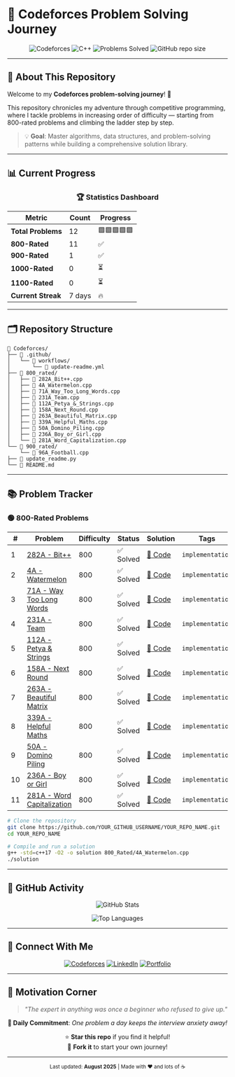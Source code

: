 # 🚀 Codeforces Problem Solving Journey

<div align="center">

![Codeforces](https://img.shields.io/badge/Codeforces-1F8ACB?style=for-the-badge&logo=codeforces&logoColor=white)
![C++](https://img.shields.io/badge/C++17-00599C?style=for-the-badge&logo=c%2B%2B&logoColor=white)
![Problems Solved](https://img.shields.io/badge/Problems%20Solved-12-success?style=for-the-badge)
![GitHub repo size](https://img.shields.io/github/repo-size/swayam200/Codeforces?style=for-the-badge)

</div>

---

## 🎯 About This Repository

Welcome to my **Codeforces problem-solving journey**! 🌟

This repository chronicles my adventure through competitive programming, where I tackle problems in increasing order of difficulty — starting from 800-rated problems and climbing the ladder step by step.

> 💡 **Goal**: Master algorithms, data structures, and problem-solving patterns while building a comprehensive solution library.

---

## 📊 Current Progress

<div align="center">

### 🏆 Statistics Dashboard

| Metric | Count | Progress |
|--------|-------|----------|
| **Total Problems** | 12 | 🟩🟩🟩🟩🟩 |
| **800-Rated** | 11 | ✅ |
| **900-Rated** | 1 | ✅ |
| **1000-Rated** | 0 | ⏳ |
| **1100-Rated** | 0 | ⏳ |
| **Current Streak** | 7 days | 🔥 |

</div>

---

## 🗂️ Repository Structure

```
📁 Codeforces/
├── 📂 .github/
│   └── 📂 workflows/
│       └── 📄 update-readme.yml
├── 📂 800_rated/
│   ├── 📄 282A_Bit++.cpp
│   ├── 📄 4A_Watermelon.cpp
│   ├── 📄 71A_Way_Too_Long_Words.cpp
│   ├── 📄 231A_Team.cpp
│   ├── 📄 112A_Petya_&_Strings.cpp
│   ├── 📄 158A_Next_Round.cpp
│   ├── 📄 263A_Beautiful_Matrix.cpp
│   ├── 📄 339A_Helpful_Maths.cpp
│   ├── 📄 50A_Domino_Piling.cpp
│   ├── 📄 236A_Boy_or_Girl.cpp
│   └── 📄 281A_Word_Capitalization.cpp
└── 📂 900_rated/
    └── 📄 96A_Football.cpp
├── 📄 update_readme.py
└── 📄 README.md
```

---

## 📚 Problem Tracker

### 🟢 800-Rated Problems

| # | Problem | Difficulty | Status | Solution | Tags |
|---|---------|------------|--------|----------|------|
| 1 | [282A - Bit++](https://codeforces.com/problemset/problem/282/A) | 800 | ✅ Solved | [📝 Code](./800_rated/282A_Bit++.cpp) | `implementation` |
| 2 | [4A - Watermelon](https://codeforces.com/problemset/problem/4/A) | 800 | ✅ Solved | [📝 Code](./800_rated/4A_Watermelon.cpp) | `implementation` |
| 3 | [71A - Way Too Long Words](https://codeforces.com/problemset/problem/71/A) | 800 | ✅ Solved | [📝 Code](./800_rated/71A_Way_Too_Long_Words.cpp) | `implementation` |
| 4 | [231A - Team](https://codeforces.com/problemset/problem/231/A) | 800 | ✅ Solved | [📝 Code](./800_rated/231A_Team.cpp) | `implementation` |
| 5 | [112A - Petya & Strings](https://codeforces.com/problemset/problem/112/A) | 800 | ✅ Solved | [📝 Code](./800_rated/112A_Petya_&_Strings.cpp) | `implementation` |
| 6 | [158A - Next Round](https://codeforces.com/problemset/problem/158/A) | 800 | ✅ Solved | [📝 Code](./800_rated/158A_Next_Round.cpp) | `implementation` |
| 7 | [263A - Beautiful Matrix](https://codeforces.com/problemset/problem/263/A) | 800 | ✅ Solved | [📝 Code](./800_rated/263A_Beautiful_Matrix.cpp) | `implementation` |
| 8 | [339A - Helpful Maths](https://codeforces.com/problemset/problem/339/A) | 800 | ✅ Solved | [📝 Code](./800_rated/339A_Helpful_Maths.cpp) | `implementation` |
| 9 | [50A - Domino Piling](https://codeforces.com/problemset/problem/50/A) | 800 | ✅ Solved | [📝 Code](./800_rated/50A_Domino_Piling.cpp) | `implementation` |
| 10 | [236A - Boy or Girl](https://codeforces.com/problemset/problem/236/A) | 800 | ✅ Solved | [📝 Code](./800_rated/236A_Boy_or_Girl.cpp) | `implementation` |
| 11 | [281A - Word Capitalization](https://codeforces.com/problemset/problem/281/A) | 800 | ✅ Solved | [📝 Code](./800_rated/281A_Word_Capitalization.cpp) | `implementation` |### ⚡ Quick Setup
```bash
# Clone the repository
git clone https://github.com/YOUR_GITHUB_USERNAME/YOUR_REPO_NAME.git
cd YOUR_REPO_NAME

# Compile and run a solution
g++ -std=c++17 -O2 -o solution 800_Rated/4A_Watermelon.cpp
./solution
```

---

## 🌟 GitHub Activity

<div align="center">

![GitHub Stats](https://github-readme-stats.vercel.app/api?username=swayam200&show_icons=true&theme=tokyonight&hide_border=true)

![Top Languages](https://github-readme-stats.vercel.app/api/top-langs/?username=swayam200&layout=compact&theme=tokyonight&hide_border=true)

</div>

---

## 🤝 Connect With Me

<div align="center">

[![Codeforces](https://img.shields.io/badge/Codeforces-swayam200-1F8ACB?style=for-the-badge&logo=codeforces)](https://codeforces.com/profile/swayam200)
[![LinkedIn](https://img.shields.io/badge/LinkedIn-Connect-0077B5?style=for-the-badge&logo=linkedin)](https://linkedin.com/in/swayam200)
[![Portfolio](https://img.shields.io/badge/Portfolio-Visit-FF5722?style=for-the-badge&logo=google-chrome)](https://swayam200.github.io)

</div>

---

## 💭 Motivation Corner

> *"The expert in anything was once a beginner who refused to give up."*

<div align="center">

**🎯 Daily Commitment**: *One problem a day keeps the interview anxiety away!*

⭐ **Star this repo** if you find it helpful!  
🍴 **Fork it** to start your own journey!

</div>

---

<div align="center">
<sub>Last updated: <strong>August 2025</strong> | Made with ❤️ and lots of ☕</sub>
</div>
